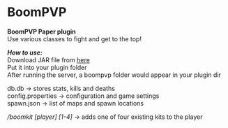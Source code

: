 # BoomPVP
**BoomPVP Paper plugin**  
Use various classes to fight and get to the top!

***How to use:*** \
Download JAR file from [here](https://duckduckgo.com)  
Put it into your plugin folder  
After running the server, a boompvp folder would appear in your plugin dir  

db.db -> stores stats, kills and deaths  
config.properties -> configuration and game settings  
spawn.json -> list of maps and spawn locations  

*/boomkit [player] [1-4]* -> adds one of four existing kits to the player

